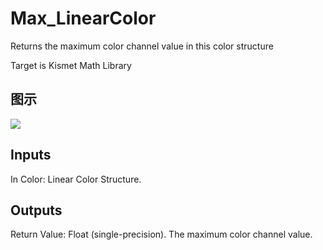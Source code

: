 # Max_LinearColor

Returns the maximum color channel value in this color structure

Target is Kismet Math Library

## 图示

![]($-20221218-19474957.png)

## Inputs

In Color: Linear Color Structure.  

## Outputs

Return Value: Float (single-precision). The maximum color channel value.

